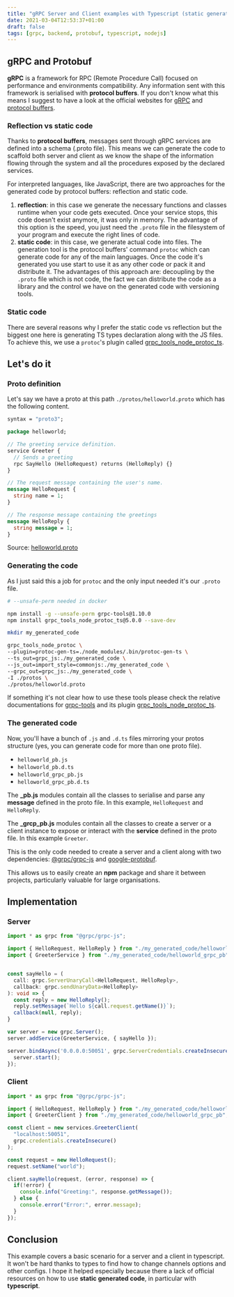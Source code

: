 ```yaml
---
title: "gRPC Server and Client examples with Typescript (static generated code)"
date: 2021-03-04T12:53:37+01:00
draft: false
tags: [grpc, backend, protobuf, typescript, nodejs]
---
```


## gRPC and Protobuf

**gRPC** is a framework for RPC (Remote Procedure Call) focused on performance and environments compatibility. Any information sent with this framework is serialised with **protocol buffers**. If you don't know what this means I suggest to have a look at the official websites for [gRPC](https://grpc.io/) and [protocol buffers](https://developers.google.com/protocol-buffers).

### Reflection vs static code

Thanks to **protocol buffers**, messages sent through gRPC services are defined into a schema (.proto file). This means we can generate the code to scaffold both server and client as we know the shape of the information flowing through the system and all the procedures exposed by the declared services.

For interpreted languages, like JavaScript, there are two approaches for the generated code by protocol buffers: reflection and static code.

1. **reflection**: in this case we generate the necessary functions and classes runtime when your code gets executed. Once your service stops, this code doesn't exist anymore, it was only in memory. The advantage of this option is the speed, you just need the `.proto` file in the filesystem of your program and execute the right lines of code.
2. **static code**: in this case, we generate actual code into files. The generation tool is the protocol buffers' command `protoc` which can generate code for any of the main languages. Once the code it's generated you use start to use it as any other code or pack it and distribute it. The advantages of this approach are: decoupling by the `.proto` file which is not code, the fact we can distribute the code as a library and the control we have on the generated code with versioning tools.

### Static code

There are several reasons why I prefer the static code vs reflection but the biggest one here is generating TS types declaration along with the JS files.
To achieve this, we use a `protoc`'s plugin called [grpc_tools_node_protoc_ts](https://github.com/agreatfool/grpc_tools_node_protoc_ts).

## Let's do it

### Proto definition

Let's say we have a proto at this path `./protos/helloworld.proto` which has the following content.

```proto
syntax = "proto3";

package helloworld;

// The greeting service definition.
service Greeter {
  // Sends a greeting
  rpc SayHello (HelloRequest) returns (HelloReply) {}
}

// The request message containing the user's name.
message HelloRequest {
  string name = 1;
}

// The response message containing the greetings
message HelloReply {
  string message = 1;
}
```

Source: [helloworld.proto](https://github.com/grpc/grpc/blob/master/examples/protos/helloworld.proto)

### Generating the code

As I just said this a job for `protoc` and the only input needed it's our `.proto` file.

```bash
# --unsafe-perm needed in docker

npm install -g --unsafe-perm grpc-tools@1.10.0
npm install grpc_tools_node_protoc_ts@5.0.0 --save-dev

mkdir my_generated_code

grpc_tools_node_protoc \
--plugin=protoc-gen-ts=./node_modules/.bin/protoc-gen-ts \
--ts_out=grpc_js:./my_generated_code \
--js_out=import_style=commonjs:./my_generated_code \
--grpc_out=grpc_js:./my_generated_code \
-I ./protos \
./protos/helloworld.proto
```

If something it's not clear how to use these tools please check the relative documentations for [grpc-tools](https://github.com/grpc/grpc-node/tree/master/packages/grpc-tools) and its plugin [grpc_tools_node_protoc_ts](https://github.com/agreatfool/grpc_tools_node_protoc_ts).

### The generated code

Now, you'll have a bunch of `.js` and `.d.ts` files mirroring your protos structure (yes, you can generate code for more than one proto file).

- `helloworld_pb.js`
- `helloworld_pb.d.ts`
- `helloworld_grpc_pb.js`
- `helloworld_grpc_pb.d.ts`

The **_pb.js** modules contain all the classes to serialise and parse any **message** defined in the proto file. In this example, `HelloRequest` and `HelloReply`.

The **_grcp_pb.js** modules contain all the classes to create a server or a client instance to expose or interact with the **service** defined in the proto file. In this example `Greeter`.

This is the only code needed to create a server and a client along with two dependencies: [@grpc/grpc-js](https://www.npmjs.com/package/@grpc/grpc-js) and [google-protobuf](https://www.npmjs.com/package/google-protobuf).

This allows us to easily create an **npm** package and share it between projects, particularly valuable for large organisations.

## Implementation

### Server

```typescript
import * as grpc from "@grpc/grpc-js";

import { HelloRequest, HelloReply } from "./my_generated_code/helloworld_pb";
import { GreeterService } from "./my_generated_code/helloworld_grpc_pb";


const sayHello = (
  call: grpc.ServerUnaryCall<HelloRequest, HelloReply>,
  callback: grpc.sendUnaryData<HelloReply>
): void => {
  const reply = new HelloReply();
  reply.setMessage(`Hello ${call.request.getName()}`);
  callback(null, reply);
}

var server = new grpc.Server();
server.addService(GreeterService, { sayHello });

server.bindAsync('0.0.0.0:50051', grpc.ServerCredentials.createInsecure(), () => {
  server.start();
});
```

### Client

```typescript
import * as grpc from "@grpc/grpc-js";

import { HelloRequest, HelloReply } from "./my_generated_code/helloworld_pb";
import { GreeterClient } from "./my_generated_code/helloworld_grpc_pb";

const client = new services.GreeterClient(
  "localhost:50051",
  grpc.credentials.createInsecure()
);

const request = new HelloRequest();
request.setName("world");

client.sayHello(request, (error, response) => {
  if(!error) {
    console.info("Greeting:", response.getMessage());
  } else {
    console.error("Error:", error.message); 
  }
});
```

## Conclusion

This example covers a basic scenario for a server and a client in typescript. It won't be hard thanks to types to find how to change channels options and other configs. I hope it helped especially because there a lack of official resources on how to use **static generated code**, in particular with **typescript**.
